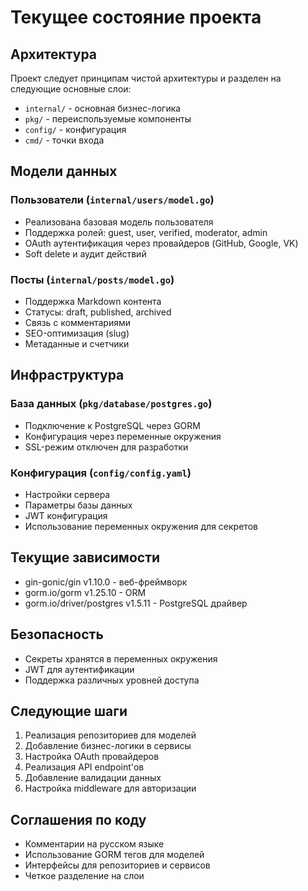 # Текущее состояние проекта

## Архитектура
Проект следует принципам чистой архитектуры и разделен на следующие основные слои:
- `internal/` - основная бизнес-логика
- `pkg/` - переиспользуемые компоненты
- `config/` - конфигурация
- `cmd/` - точки входа

## Модели данных

### Пользователи (`internal/users/model.go`)
- Реализована базовая модель пользователя
- Поддержка ролей: guest, user, verified, moderator, admin
- OAuth аутентификация через провайдеров (GitHub, Google, VK)
- Soft delete и аудит действий

### Посты (`internal/posts/model.go`)
- Поддержка Markdown контента
- Статусы: draft, published, archived
- Связь с комментариями
- SEO-оптимизация (slug)
- Метаданные и счетчики

## Инфраструктура

### База данных (`pkg/database/postgres.go`)
- Подключение к PostgreSQL через GORM
- Конфигурация через переменные окружения
- SSL-режим отключен для разработки

### Конфигурация (`config/config.yaml`)
- Настройки сервера
- Параметры базы данных
- JWT конфигурация
- Использование переменных окружения для секретов

## Текущие зависимости
- gin-gonic/gin v1.10.0 - веб-фреймворк
- gorm.io/gorm v1.25.10 - ORM
- gorm.io/driver/postgres v1.5.11 - PostgreSQL драйвер

## Безопасность
- Секреты хранятся в переменных окружения
- JWT для аутентификации
- Поддержка различных уровней доступа

## Следующие шаги
1. Реализация репозиториев для моделей
2. Добавление бизнес-логики в сервисы
3. Настройка OAuth провайдеров
4. Реализация API endpoint'ов
5. Добавление валидации данных
6. Настройка middleware для авторизации

## Соглашения по коду
- Комментарии на русском языке
- Использование GORM тегов для моделей
- Интерфейсы для репозиториев и сервисов
- Четкое разделение на слои
